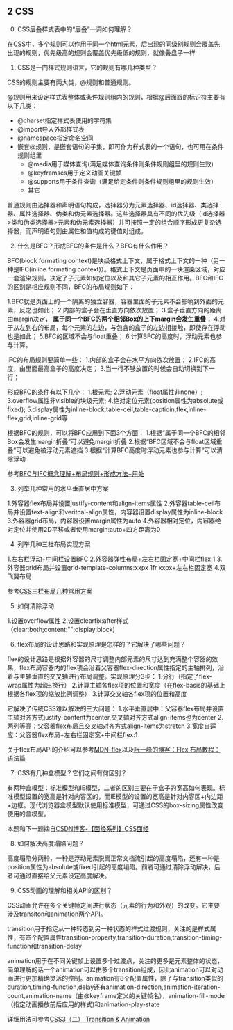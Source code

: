 ## 2 CSS
0. CSS层叠样式表中的“层叠”一词如何理解？

在CSS中，多个规则可以作用于同一个html元素，后出现的同级别规则会覆盖先出现的规则，优先级高的规则会覆盖优先级低的规则，就像叠盘子一样

1. CSS是一门样式规则语言，它的规则有哪几种类型？

CSS的规则主要有两大类，@规则和普通规则。

@规则用来设定样式表整体或条件规则组内的规则，根据@后面跟的标识符主要有以下几类：
- @charset指定样式表使用的字符集
- @import导入外部样式表
- @namespace指定命名空间
- 嵌套@规则，是嵌套语句的子集，即可作为样式表的一个语句，也可用在条件规则组里
  - @media用于媒体查询(满足媒体查询条件则条件规则组里的规则生效)
  - @keyframses用于定义动画关键帧
  - @supports用于条件查询（满足给定条件则条件规则组里的规则生效）
  - 其它

普通规则由选择器和声明语句构成，选择器分为元素选择器、id选择器、类选择器、属性选择器、伪类和伪元素选择器。这些选择器具有不同的优先级（id选择器>类和伪类选择器>元素和伪元素选择器）并可按照一定的组合顺序形成更复杂选择器，而声明语句则由属性和值构成的键值对组成。

2. 什么是BFC？形成BFC的条件是什么？BFC有什么作用？

BFC(block formating context)是块级格式上下文，属于格式上下文的一种（另一种是IFC(inline formating context)）。格式上下文是页面中的一块渲染区域，对应一套渲染规则，决定了子元素如何定位以及和其它子元素的相互作用。BFC和IFC的区别是相应规则不同，BFC的布局规则如下：

1.BFC就是页面上的一个隔离的独立容器，容器里面的子元素不会影响到外面的元素，反之也如此；
2.内部的盒子会在垂直方向依次放置；
3.盒子垂直方向的距离由margin决定， **属于同一个BFC的两个相邻Box的上下margin会发生重叠**；
4.对于从左到右的布局，每个元素的左边，与包含的盒子的左边相接触，即使存在浮动也是如此；
5.BFC的区域不会与float重叠；
6.计算BFC的高度时，浮动元素也参与计算。 

IFC的布局规则要简单一些：
1.内部的盒子会在水平方向依次放置；
2.IFC的高度，由里面最高盒子的高度决定；
3.当一行不够放置的时候会自动切换到下一行；

形成BFC的条件有以下几个：
1.根元素;
2.浮动元素（float属性非none）;
3.overflow属性非visible的块级元素;
4.绝对定位元素(position属性为absolute或fixed);
5.display属性为inline-block,table-ceil,table-captioin,flex,inline-flex,grid,inline-grid等

根据BFC的规则，可以将BFC应用到下面3个方面：
1.根据“属于同一个BFC的相邻Box会发生margin折叠”可以避免margin折叠
2.根据“BFC区域不会与float区域重叠”可以避免被浮动元素遮挡
3.根据“计算BFC高度时浮动元素也参与计算”可以清除浮动

参考[BFC与IFC概念理解+布局规则+形成方法+用处](https://segmentfault.com/a/1190000009545742)

3. 列举几种常用的水平垂直居中方案

1.外容器flex布局并设置justify-content和align-items属性
2.外容器table-ceil布局并设置text-align和veritcal-align属性，内容器设置display属性为inline-block
3.外容器grid布局，内容器设置margin属性为auto
4.外容器相对定位，内容器绝对定位并使用2D平移或者使用margin:auto+四方距离为0

4. 列举几种三栏布局实现方案

1.左右栏浮动+中间栏设置BFC
2.外容器弹性布局+左右栏固定宽+中间栏flex:1
3.外容器grid布局并设置grid-template-columns:xxpx 1fr xxpx+左右栏固定宽
4.双飞翼布局

参考[CSS三栏布局几种常用方案](https://blog.csdn.net/Blateyang/article/details/109148239)

5. 如何清除浮动

1.设置overflow属性
2.设置clearfix:after样式（clear:both;content:"";display:block)

6. flex布局的设计思路和实现原理是怎样的？它解决了哪些问题？

flex的设计思路是根据外容器的尺寸调整内部元素的尺寸达到充满整个容器的效果，flex布局容器内的flex项会沿着父容器flex-direction属性指定的主轴排列，沿着与主轴垂直的交叉轴进行布局调整。实现原理分3步：
1.分行（指定了flex-wrap属性为超出换行）
2.计算主轴各flex项的位置和宽度（在flex-basis的基础上根据各flex项的缩放比例调整）
3.计算交叉轴各flex项的位置和高度

它解决了传统CSS难以解决的三大问题：
1.水平垂直居中：父容器flex布局并设置主轴对齐方式justify-content为center,交叉轴对齐方式align-items也为center
2.两列等高：父容器flex布局且交叉轴对齐方式align-items为stretch
3.宽度自适应：父容器flex布局+左右栏固定宽+中间栏flex:1

关于flex布局API的介绍可以参考[MDN-flex](https://developer.mozilla.org/zh-CN/docs/Web/CSS/flex#%E7%A4%BA%E4%BE%8B)以及[阮一峰的博客：Flex 布局教程：语法篇](http://www.ruanyifeng.com/blog/2015/07/flex-grammar.html)

7. CSS有几种盒模型？它们之间有何区别？

有两种盒模型：标准模型和IE模型，二者的区别主要在于盒子的宽高如何表现。标准模型设置的宽高是针对内容区的，而IE模型的设置的宽高是针对内容区+内边距+边框。现代浏览器盒模型默认使用标准模型，可通过CSS的box-sizing属性改变使用的盒模型。

本题和下一题摘自[CSDN博客-【面经系列】CSS面经](https://blog.csdn.net/weixin_41030302/article/details/104515795)

8. 如何解决高度塌陷问题？

高度塌陷分两种，一种是浮动元素脱离正常文档流引起的高度塌陷，还有一种是position属性为absolute或fixed引起的高度塌陷。前者可通过清除浮动解决，后者可通过直接给父元素设定高度解决。

9. CSS动画的理解和相关API的区别？

CSS动画允许在多个关键帧之间进行状态（元素的行为和外观）的改变。它主要涉及transiton和animation两个API。

transition用于指定从一种转态到另一种状态的样式过渡规则，关注的是样式属性，有四个配置属性transition-property,transition-duration,transition-timing-function和transition-delay

animation用于在不同关键帧上设置多个过渡点，关注的更多是元素整体的状态，简单理解的话一个animation可以由多个transition组成，因此animation可以对动画进行更加精确灵活的控制。animation有8个配置属性，除了与transition类似的duration,timing-function,delay还有animation-direction,animation-iteration-count,animation-name（由@keyframe定义的关键帧名），animation-fill-mode（指定动画播放前后应用的样式)和animation-play-state

详细用法可参考[CSS3（二） Transition & Animation](https://blog.csdn.net/u013243347/article/details/79943045)
